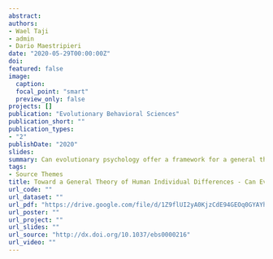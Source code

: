 ```yaml
---
abstract:
authors:
- Wael Taji
- admin
- Dario Maestripieri
date: "2020-05-29T00:00:00Z"
doi:
featured: false
image:
  caption:
  focal_point: "smart"
  preview_only: false
projects: []
publication: "Evolutionary Behavioral Sciences"
publication_short: ""
publication_types:
- "2"
publishDate: "2020"
slides:
summary: Can evolutionary psychology offer a framework for a general theory of individual differences?
tags:
- Source Themes
title: Toward a General Theory of Human Individual Differences - Can Evolutionary Psychology Meet the Challenge?
url_code: ""
url_dataset: ""
url_pdf: "https://drive.google.com/file/d/1Z9flUI2yA0KjzCdE94GEOq0GYAYhxY3P/view?fbclid=IwAR1s3t3kkFgTnK5cl3CxlNSq3pFw1oatLnoeCq2RjBuvm8wOgJBrXCOlCg8"
url_poster: ""
url_project: ""
url_slides: ""
url_source: "http://dx.doi.org/10.1037/ebs0000216"
url_video: ""
---
```


